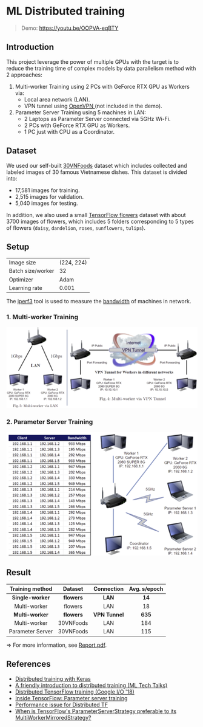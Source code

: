 # ML Distributed training
> Demo: https://youtu.be/OOPVA-eqBTY

## Introduction
This project leverage the power of multiple GPUs with the target is to reduce the training time of complex models by data parallelism method with 2 approaches:
1. Multi-worker Training using 2 PCs with GeForce RTX GPU as Workers via:
    -  Local area network (LAN). 
    -  VPN tunnel using [OpenVPN ](https://openvpn.net) (not included in the demo). 
2. Parameter Server Training using 5 machines in LAN:
    - 2 Laptops as Parameter Server connected via 5GHz Wi-Fi.
    - 2 PCs with GeForce RTX GPU as Workers.
    - 1 PC just with CPU as a Coordinator.
     
## Dataset 

We used our self-built [30VNFoods](https://github.com/18520339/30VNFoods) dataset which includes collected and labeled images of 30 famous Vietnamese dishes. This dataset is divided into:
- 17,581 images for training. 
- 2,515 images for validation. 
- 5,040 images for testing. 

In addition, we also used a small [TensorFlow flowers](https://storage.googleapis.com/download.tensorflow.org/example_images/flower_photos.tgz) dataset with about 3700 images of flowers, which includes 5 folders corresponding to 5 types of flowers (`daisy`, `dandelion`, `roses`, `sunflowers`, `tulips`).

## Setup
|                   |            |
|-------------------|------------|
| Image size        | (224, 224) |
| Batch size/worker |     32     |
| Optimizer         |    Adam    |
| Learning rate     |    0.001   |

The [iperf3](https://github.com/esnet/iperf) tool is used to measure the [bandwidth](bandwidth.csv) of machines in network.
### 1. Multi-worker Training
![](images/multi-worker.png)

### 2. Parameter Server Training 
![](images/parameter-server.png)

## Result

|  Training method  |   Dataset   |   Connection   | Avg. s/epoch |
|:-----------------:|:-----------:|:--------------:|:------------:|
| **Single-worker** | **flowers** |     **LAN**    |    **14**    |
|    Multi-worker   |   flowers   |       LAN      |      18      |
|  **Multi-worker** | **flowers** | **VPN Tunnel** |    **635**   |
|    Multi-worker   |  30VNFoods  |       LAN      |      184     |
|  Parameter Server |  30VNFoods  |       LAN      |      115     |

&rArr; For more information, see [Report.pdf](Report.pdf).

## References
- [Distributed training with Keras](https://www.tensorflow.org/tutorials/distribute/keras)
- [A friendly introduction to distributed training (ML Tech Talks)](https://youtu.be/S1tN9a4Proc)
- [Distributed TensorFlow training (Google I/O '18)](https://youtu.be/bRMGoPqsn20)
- [Inside TensorFlow: Parameter server training](https://youtu.be/B2Tpv_N7wkg)
- [Performance issue for Distributed TF](https://github.com/tensorflow/tensorflow/issues/4164)
- [When is TensorFlow's ParameterServerStrategy preferable to its MultiWorkerMirroredStrategy?](https://stackoverflow.com/questions/63374495/when-is-tensorflows-parameterserverstrategy-preferable-to-its-multiworkermirror)
